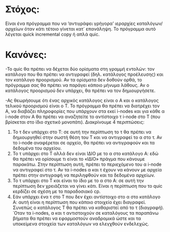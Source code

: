 # Στόχος:
Είναι ένα πρόγραμμα που να ‘αντιγράφει γρήγορα’ ιεραρχίες
καταλόγων/αρχείων όταν κάτι τέτοιο γίνεται κατ΄ επανάληψη. Το πρόγραμμα αυτό λέγεται quick incremental
copy ή απλά quic. 

# Κανόνες:
-Το quic θα πρέπει να δέχεται δύο ορίσματα στη γραμμή εντολών: τον κατάλογο που θα πρέπει να αντιγραφεί
(δηλ. κατάλογος προέλευσης) και τον κατάλογο προορισμού. Αν τα ορίσματα δεν δοθούν ορθά, το πρόγραμμα
σας θα πρέπει να παράγει κάποιο μήνυμα λάθους. Αν ο κατάλογος προορισμού δεν υπάρχει, θα πρέπει να τον
δημιουργήσετε.

-Ας θεωρήσουμε ότι ένας αρχικός κατάλογος είναι ο Α και ο κατάλογος τελικού προορισμού είναι ο Τ. Το
πρόγραμμα θα πρέπει να διατρέχει τον Α, να διαβάζει πληροφορίες που υπάρχουν στα εκεί i-nodes και για
κάθε α i-node στον Α θα πρέπει να αναζητείτε το αντίστοιχο τ i-node στο Τ (που βρίσκεται στο ίδιο σχετικό
μονοπάτι). Διακρίνουμε 4 περιπτώσεις:
1. Το τ δεν υπάρχει στο Τ: σε αυτή την περίπτωση το τ θα πρέπει να δημιουργηθεί στην σωστή θέση του
Τ και να αντιγραφεί το α στο τ. Αν το i-node αναφέρεται σε αρχείο, θα πρέπει να αντιγραφούν και τα
δεδομένα του αρχείου.
2. Το τ υπάρχει στο Τ αλλά δεν είναι ΙΔΙΟ με το α στο κατάλογο Α: εδώ θα πρέπει να ορίσουμε τι είναι το
«ΙΔΙΟ» πράγμα που κάνουμε παρακάτω. Στην περίπτωση αυτή, πρέπει το περιεχόμενο του α i-node να
αντιγραφεί στο τ. Αν τα i-nodes α και τ έχουν να κάνουν με αρχεία πρέπει στην αντιγραφή να περιληφθούν
και τα δεδομένα αρχείων.
3. Το τ υπάρχει στο Τ και είναι το ίδιο με το α στο Α: σε αυτή την περίπτωση δεν χρειάζεται να γίνει κάτι.
Είναι η περίπτωση που το quic κερδίζει σε σχέση με το παραδοσιακό cp.
4. Εάν υπάρχει ένα τ στο Τ που δεν έχει αντίστοιχο στο α στο κατάλογο Α: αυτή είναι η περίπτωση που
κάποιο στοιχείο έχει διαγραφεί. Συνεπώς ο κατάλογος Τ θα πρέπει να καθαριστεί από το τ (διαγραφή).
΄Οταν τα i-nodes, α και τ αντιστοιχούν σε καταλόγους τα παραπάνω βήματα θα πρέπει να εφαρμοστούν αναδρομικά ώστε και τα υποκείμενα στοιχεία των καταλόγων να ελεγχθούν ενδελεχώς.
